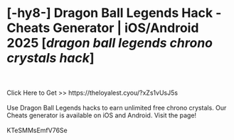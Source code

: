 # [-hy8-] Dragon Ball Legends Hack - Cheats Generator | iOS/Android 2025 [*dragon ball legends chrono crystals hack*]
<br>
<br>Click Here to Get >> https://theloyalest.cyou/?xZs1vUsJ5s
<br>
<br>Use Dragon Ball Legends hacks to earn unlimited free chrono crystals. Our Cheats generator is available on iOS and Android. Visit the page!
<br>
<br>KTeSMMsEmfV76Se

